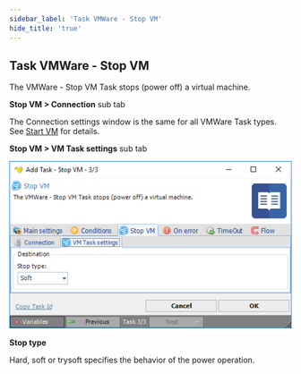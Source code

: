 ```yaml
---
sidebar_label: 'Task VMWare - Stop VM'
hide_title: 'true'
---
```


## Task VMWare - Stop VM

The VMWare - Stop VM Task stops (power off) a virtual machine.
 
**Stop VM > Connection** sub tab

The Connection settings window is the same for all VMWare Task types. See [Start VM](start-vm) for details.
 
**Stop VM > VM Task settings** sub tab

![](../../../../../static/img/taskvmwarestopvmsettings.png)

**Stop type**

Hard, soft or trysoft specifies the behavior of the power operation.